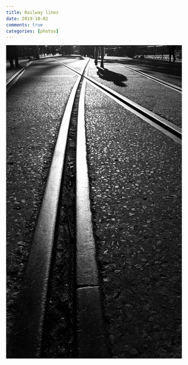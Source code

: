 ```yaml
---  
title: Railway lines  
date: 2019-10-02 
comments: true  
categories: [photos]  
---  
```


<img src="/assets/images/articles/railway.jpeg" class="responsive"><br>
